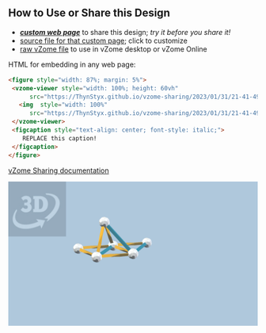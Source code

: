 
## How to Use or Share this Design

 - [***custom web page***][post] to share this design; *try it before you share it!*
 - [source file for that custom page][source]; click to customize
 - [raw vZome file][raw] to use in vZome desktop or vZome Online
 
 HTML for embedding in any web page:
 ```html
<figure style="width: 87%; margin: 5%">
  <vzome-viewer style="width: 100%; height: 60vh"
       src="https://ThynStyx.github.io/vzome-sharing/2023/01/31/21-41-49-Tetra56-and-net/Tetra56-and-net.vZome" >
    <img  style="width: 100%"
       src="https://ThynStyx.github.io/vzome-sharing/2023/01/31/21-41-49-Tetra56-and-net/Tetra56-and-net.png" >
  </vzome-viewer>
  <figcaption style="text-align: center; font-style: italic;">
     REPLACE this caption!
  </figcaption>
</figure>
 ```

[vZome Sharing documentation](https://vzome.github.io/vzome/sharing.html#how-it-works)

![Image](<Tetra56-and-net.png>)


[post]: <https://ThynStyx.github.io/vzome-sharing/2023/01/31/Tetra56-and-net-21-41-49.html>
[source]: <https://github.com/ThynStyx/vzome-sharing/edit/main/_posts/2023-01-31-Tetra56-and-net-21-41-49.md>
[raw]: <https://raw.githubusercontent.com/ThynStyx/vzome-sharing/main/2023/01/31/21-41-49-Tetra56-and-net/Tetra56-and-net.vZome>